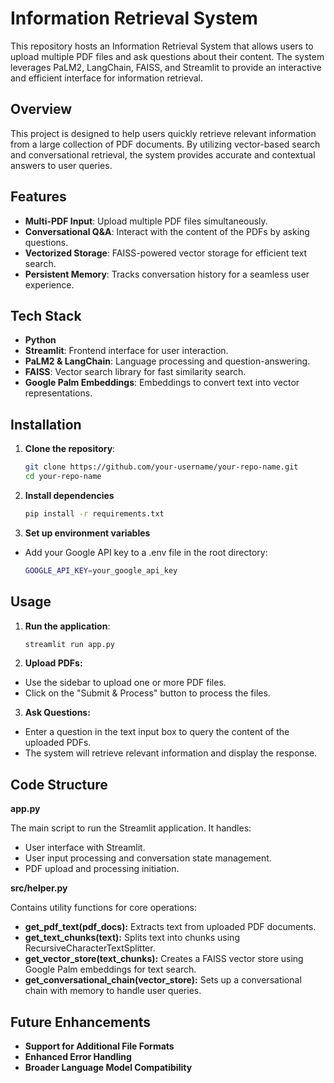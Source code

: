 # Information Retrieval System

This repository hosts an Information Retrieval System that allows users to upload multiple PDF files and ask questions about their content. The system leverages PaLM2, LangChain, FAISS, and Streamlit to provide an interactive and efficient interface for information retrieval.

## Overview

This project is designed to help users quickly retrieve relevant information from a large collection of PDF documents. By utilizing vector-based search and conversational retrieval, the system provides accurate and contextual answers to user queries.

## Features

- **Multi-PDF Input**: Upload multiple PDF files simultaneously.
- **Conversational Q&A**: Interact with the content of the PDFs by asking questions.
- **Vectorized Storage**: FAISS-powered vector storage for efficient text search.
- **Persistent Memory**: Tracks conversation history for a seamless user experience.

## Tech Stack

- **Python**
- **Streamlit**: Frontend interface for user interaction.
- **PaLM2 & LangChain**: Language processing and question-answering.
- **FAISS**: Vector search library for fast similarity search.
- **Google Palm Embeddings**: Embeddings to convert text into vector representations.

## Installation

1. **Clone the repository**:
   ```bash
   git clone https://github.com/your-username/your-repo-name.git
   cd your-repo-name
   ```

2. **Install dependencies**
   ```bash
   pip install -r requirements.txt
   ```

3. **Set up environment variables**
- Add your Google API key to a .env file in the root directory:
   ```bash
   GOOGLE_API_KEY=your_google_api_key
   ```

## Usage

1. **Run the application**:
   ```bash
   streamlit run app.py
   ```
2. **Upload PDFs:**
- Use the sidebar to upload one or more PDF files.
- Click on the "Submit & Process" button to process the files.

3. **Ask Questions:**
- Enter a question in the text input box to query the content of the uploaded PDFs.
- The system will retrieve relevant information and display the response.

## Code Structure

**app.py**


The main script to run the Streamlit application. It handles:
- User interface with Streamlit.
- User input processing and conversation state management.
- PDF upload and processing initiation.

**src/helper.py**  


Contains utility functions for core operations:
- **get_pdf_text(pdf_docs):** Extracts text from uploaded PDF documents.
- **get_text_chunks(text):** Splits text into chunks using RecursiveCharacterTextSplitter.
- **get_vector_store(text_chunks):** Creates a FAISS vector store using Google Palm embeddings for text search.
- **get_conversational_chain(vector_store):** Sets up a conversational chain with memory to handle user queries.

## Future Enhancements

- **Support for Additional File Formats**
- **Enhanced Error Handling**
- **Broader Language Model Compatibility**
